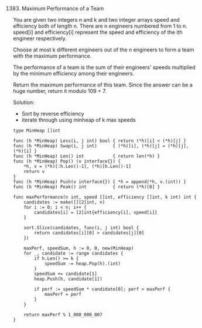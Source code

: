 1383. Maximum Performance of a Team

You are given two integers n and k and two integer arrays speed and efficiency both of length n. There are n engineers numbered from 1 to n. speed[i] and efficiency[i] represent the speed and efficiency of the ith engineer respectively.

Choose at most k different engineers out of the n engineers to form a team with the maximum performance.

The performance of a team is the sum of their engineers' speeds multiplied by the minimum efficiency among their engineers.

Return the maximum performance of this team. Since the answer can be a huge number, return it modulo 109 + 7.

Solution:
- Sort by reverse efficiency
- iterate through using minheap of k max speeds
  
```
type MinHeap []int

func (h *MinHeap) Less(i, j int) bool { return (*h)[i] < (*h)[j] }
func (h *MinHeap) Swap(i, j int)      { (*h)[i], (*h)[j] = (*h)[j], (*h)[i] }
func (h *MinHeap) Len() int           { return len(*h) }
func (h *MinHeap) Pop() (v interface{}) {
	*h, v = (*h)[:h.Len()-1], (*h)[h.Len()-1]
	return v
}
func (h *MinHeap) Push(v interface{}) { *h = append(*h, v.(int)) }
func (h *MinHeap) Peak() int          { return (*h)[0] }

func maxPerformance(n int, speed []int, efficiency []int, k int) int {
	candidates := make([][2]int, n)
	for i := 0; i < n; i++ {
		candidates[i] = [2]int{efficiency[i], speed[i]}
	}

	sort.Slice(candidates, func(i, j int) bool {
		return candidates[i][0] > candidates[j][0]
	})

	maxPerf, speedSum, h := 0, 0, new(MinHeap)
	for _, candidate := range candidates {
		if h.Len() >= k {
			speedSum -= heap.Pop(h).(int)
		}
		speedSum += candidate[1]
		heap.Push(h, candidate[1])

		if perf := speedSum * candidate[0]; perf > maxPerf {
			maxPerf = perf
		}
	}

	return maxPerf % 1_000_000_007
}
```
